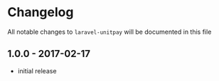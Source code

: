 # Changelog

All notable changes to `laravel-unitpay` will be documented in this file

## 1.0.0 - 2017-02-17

- initial release
